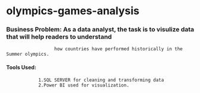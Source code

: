 # olympics-games-analysis

### Business Problem: As a data analyst, the task is to visulize data that will help readers to understand 
                      how countries have performed historically in the Summer olympics.

#### Tools Used: 
                1.SQL SERVER for cleaning and transforming data 
                2.Power BI used for visualization.
            
